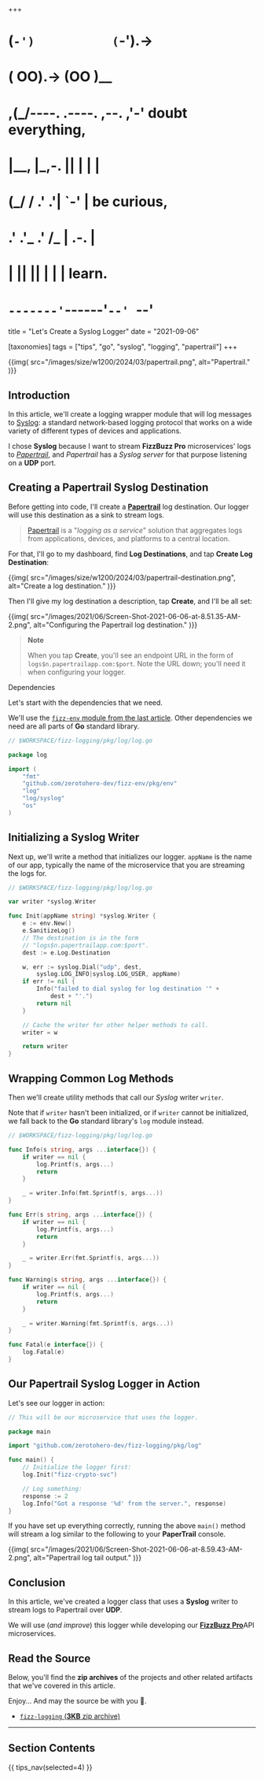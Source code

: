 +++
#   (`-')           (`-').->
#   ( OO).->        (OO )__
# ,(_/----. .----. ,--. ,'-' doubt everything,
# |__,    |\_,-.  ||  | |  |
#  (_/   /    .' .'|  `-'  | be curious,
#  .'  .'_  .'  /_ |  .-.  |
# |       ||      ||  | |  | learn.
# `-------'`------'`--' `--'

title = "Let's Create a Syslog Logger"
date = "2021-09-06"

[taxonomies]
tags = ["tips", "go", "syslog", "logging", "papertrail"]
+++

{{img(
  src="/images/size/w1200/2024/03/papertrail.png",
  alt="Papertrail."
)}}

## Introduction

In this article, we'll create a logging wrapper module that will log messages
to [Syslog](https://en.wikipedia.org/wiki/Syslog): a standard network-based
logging protocol that works on a wide variety of different types of devices and
applications.

I chose **Syslog** because I want to stream **FizzBuzz Pro**
microservices' logs to [_Papertrail_](https://papertrailapp.com/), 
and _Papertrail_ has a _Syslog server_ for that purpose listening on 
a **UDP** port.

## Creating a Papertrail Syslog Destination

Before getting into code, I'll create a 
[**Papertrail**](https://papertrailapp.com/) log destination. Our logger will use 
this destination as a sink to stream logs.

> [Papertrail](https://papertrailapp.com/ "Papertrail") is a "*logging as a
> service*" solution that aggregates logs from applications, devices, and platforms
> to a central location.

For that, I'll go to my dashboard, find **Log Destinations**, and tap **Create
Log Destination**:

{{img(
  src="/images/size/w1200/2024/03/papertrail-destination.png",
  alt="Create a log destination."
)}}

Then I'll give my log destination a description, tap **Create**, and I'll be all
set:

{{img(
  src="/images/2021/06/Screen-Shot-2021-06-06-at-8.51.35-AM-2.png",
  alt="Configuring the Papertrail log destination."
)}}

> **Note**
>
> When you tap **Create**, you'll see an endpoint URL in the form
> of `logs$n.papertrailapp.com:$port`. Note the URL down; you'll need it when
> configuring your logger.

Dependencies

Let's start with the dependencies that we need.

We'll use
the [`fizz-env` module from the last article](@/tips/make-your-code-leaner.md).
Other dependencies we need are all parts of **Go** standard library.

```go
// $WORKSPACE/fizz-logging/pkg/log/log.go

package log

import (
    "fmt"
    "github.com/zerotohero-dev/fizz-env/pkg/env"
    "log"
    "log/syslog"
    "os"
)
```

## Initializing a Syslog Writer

Next up, we'll write a method that initializes our logger. `appName` is the name
of our app, typically the name of the microservice that you are streaming the
logs for.

```go
// $WORKSPACE/fizz-logging/pkg/log/log.go

var writer *syslog.Writer

func Init(appName string) *syslog.Writer {
    e := env.New()
    e.SanitizeLog()
    // The destination is in the form 
    // "logs$n.papertrailapp.com:$port".
    dest := e.Log.Destination

    w, err := syslog.Dial("udp", dest, 
        syslog.LOG_INFO|syslog.LOG_USER, appName)
    if err != nil {
        Info("failed to dial syslog for log destination '" + 
            dest + "'.")
        return nil
    }

    // Cache the writer for other helper methods to call.
    writer = w

    return writer
}
```

## Wrapping Common Log Methods

Then we'll create utility methods that call our *Syslog* writer `writer`.

Note that if `writer` hasn't been initialized, or if `writer` cannot be
initialized, we fall back to the **Go** standard library's `log` module instead.

```go
// $WORKSPACE/fizz-logging/pkg/log/log.go

func Info(s string, args ...interface{}) {
    if writer == nil {
        log.Printf(s, args...)
        return
    }

    _ = writer.Info(fmt.Sprintf(s, args...))
}

func Err(s string, args ...interface{}) {
    if writer == nil {
        log.Printf(s, args...)
        return
    }

    _ = writer.Err(fmt.Sprintf(s, args...))
}

func Warning(s string, args ...interface{}) {
    if writer == nil {
        log.Printf(s, args...)
        return
    }

    _ = writer.Warning(fmt.Sprintf(s, args...))
}

func Fatal(e interface{}) {
    log.Fatal(e)
}
```

## Our Papertrail Syslog Logger in Action

Let's see our logger in action:

```go
// This will be our microservice that uses the logger.

package main

import "github.com/zerotohero-dev/fizz-logging/pkg/log"

func main() {
    // Initialize the logger first:
    log.Init("fizz-crypto-svc")

    // Log something:
    response := 2
    log.Info("Got a response '%d' from the server.", response)
}
```

If you have set up everything correctly, running the above `main()` method will
stream a log similar to the following to your **PaperTrail** console.

{{img(
  src="/images/2021/06/Screen-Shot-2021-06-06-at-8.59.43-AM-2.png",
  alt="Papertrail log tail output."
)}}

## Conclusion

In this article, we've created a logger class that uses a **Syslog** writer to
stream logs to Papertrail over **UDP**.

We will use (*and improve*) this logger while developing our 
[**FizzBuzz Pro**](https://fizzbuzz.pro/)API microservices.

## Read the Source

Below, you'll find the **zip archives** of the projects and other related
artifacts that we've covered in this article.

Enjoy... And may the source be with you 🦄.

* [`fizz-logging` (**3KB** zip archive)](https://assets.zerotohero.dev/lets-create-a-syslog-logger/5f7a69db-658d-482c-bac1-9f036bb01edd/fizz-logging.zip)

--------

## Section Contents

{{ tips_nav(selected=4) }}

